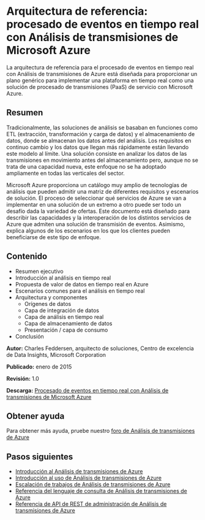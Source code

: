 <properties 
	pageTitle="Procesado de eventos en tiempo real con Análisis de transmisiones | Microsoft Azure" 
	description="Aprenda cómo puede interoperar un conjunto de servicios de Azure para habilitar el procesado de eventos en tiempo real y el análisis." 
	services="stream-analytics,event-hubs,storage,sql-database" 
	documentationCenter="" 
	authors="jeffstokes72" 
	manager="paulettm" 
	editor=""/>

<tags 
	ms.service="stream-analytics" 
	ms.workload="big-data" 
	ms.tgt_pltfrm="na" 
	ms.devlang="na" 
	ms.topic="article" 
	ms.date="08/04/2015" 
	ms.author="jeffstok"/>

# Arquitectura de referencia: procesado de eventos en tiempo real con Análisis de transmisiones de Microsoft Azure

La arquitectura de referencia para el procesado de eventos en tiempo real con Análisis de transmisiones de Azure está diseñada para proporcionar un plano genérico para implementar una plataforma en tiempo real como una solución de procesado de transmisiones (PaaS) de servicio con Microsoft Azure.

## Resumen

Tradicionalmente, las soluciones de análisis se basaban en funciones como ETL (extracción, transformación y carga de datos) y el almacenamiento de datos, donde se almacenan los datos antes del análisis. Los requisitos en continuo cambio y los datos que llegan más rápidamente están llevando este modelo al límite. Una solución consiste en analizar los datos de las transmisiones en movimiento antes del almacenamiento pero, aunque no se trata de una capacidad nueva, este enfoque no se ha adoptado ampliamente en todas las verticales del sector.

Microsoft Azure proporciona un catálogo muy amplio de tecnologías de análisis que pueden admitir una matriz de diferentes requisitos y escenarios de solución. El proceso de seleccionar qué servicios de Azure se van a implementar en una solución de un extremo a otro puede ser todo un desafío dada la variedad de ofertas. Este documento está diseñado para describir las capacidades y la interoperación de los distintos servicios de Azure que admiten una solución de transmisión de eventos. Asimismo, explica algunos de los escenarios en los que los clientes pueden beneficiarse de este tipo de enfoque.

## Contenido

- Resumen ejecutivo
- Introducción al análisis en tiempo real
- Propuesta de valor de datos en tiempo real en Azure
- Escenarios comunes para el análisis en tiempo real
- Arquitectura y componentes
	- Orígenes de datos
	- Capa de integración de datos
	- Capa de análisis en tiempo real
	- Capa de almacenamiento de datos
	- Presentación / capa de consumo
- Conclusión

**Autor:** Charles Feddersen, arquitecto de soluciones, Centro de excelencia de Data Insights, Microsoft Corporation

**Publicado:** enero de 2015

**Revisión:** 1.0

**Descarga:** [Procesado de eventos en tiempo real con Análisis de transmisiones de Microsoft Azure](http://download.microsoft.com/download/6/2/3/623924DE-B083-4561-9624-C1AB62B5F82B/real-time-event-processing-with-microsoft-azure-stream-analytics.pdf)


## Obtener ayuda
Para obtener más ayuda, pruebe nuestro [foro de Análisis de transmisiones de Azure](https://social.msdn.microsoft.com/Forums/en-US/home?forum=AzureStreamAnalytics)

## Pasos siguientes

- [Introducción al Análisis de transmisiones de Azure](stream-analytics-introduction.md)
- [Introducción al uso de Análisis de transmisiones de Azure](stream-analytics-get-started.md)
- [Escalación de trabajos de Análisis de transmisiones de Azure](stream-analytics-scale-jobs.md)
- [Referencia del lenguaje de consulta de Análisis de transmisiones de Azure](https://msdn.microsoft.com/library/azure/dn834998.aspx)
- [Referencia de API de REST de administración de Análisis de transmisiones de Azure](https://msdn.microsoft.com/library/azure/dn835031.aspx)

 

<!---HONumber=August15_HO6-->